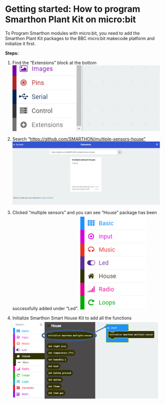 # Getting started: How to program Smarthon Plant Kit on micro:bit

To Program Smarthon modules with micro:bit, you need to add the Smarthon Plant Kit packages to the BBC micro:bit makecode platform and initialize it first.

**Steps:**

1. Find the “Extensions” block at the bottom 
![pic](images/07Step1.png)

2. Search “https://github.com/SMARTHON/multiple-sensors-house”
![pic](images/07Step2.png)

3. Clicked “multiple sensors” and you can see “House” package has been successfully added under “Led”.
![pic](images/07Step3_s.png)

4. Initialize Smarthon Smart House Kit to add all the functions
![pic](images/07Step4.png)


